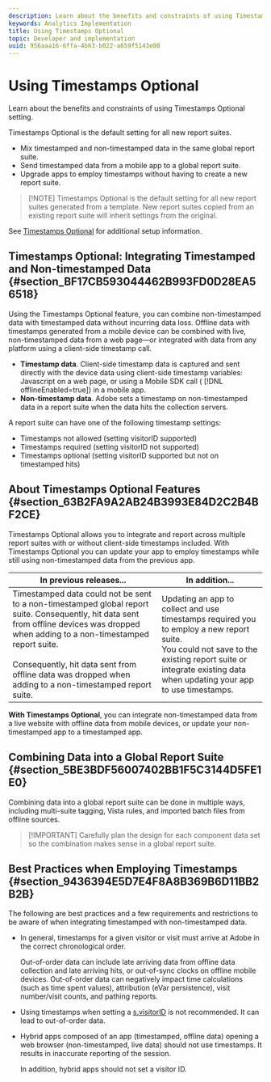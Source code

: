 ```yaml
---
description: Learn about the benefits and constraints of using Timestamps Optional setting.
keywords: Analytics Implementation
title: Using Timestamps Optional
topic: Developer and implementation
uuid: 956aaa16-6ffa-4b63-b022-a659f5143e00
---
```


# Using Timestamps Optional

Learn about the benefits and constraints of using Timestamps Optional setting.

Timestamps Optional is the default setting for all new report suites.

* Mix timestamped and non-timestamped data in the same global report suite.
* Send timestamped data from a mobile app to a global report suite.
* Upgrade apps to employ timestamps without having to create a new report suite.

>[!NOTE] Timestamps Optional is the default setting for all new report suites generated from a template. New report suites copied from an existing report suite will inherit settings from the original.

See [Timestamps Optional](https://docs.adobe.com/content/help/en/analytics/admin/admin-tools/timestamp-optional.html) for additional setup information.

## Timestamps Optional: Integrating Timestamped and Non-timestamped Data {#section_BF17CB593044462B993FD0D28EA56518}

Using the Timestamps Optional feature, you can combine non-timestamped data with timestamped data without incurring data loss. Offline data with timestamps generated from a mobile device can be combined with live, non-timestamped data from a web page—or integrated with data from any platform using a client-side timestamp call.

* **Timestamp data**. Client-side timestamp data is captured and sent directly with the device data using client-side timestamp variables: Javascript on a web page, or using a Mobile SDK call ( [!DNL offlineEnabled=true]) in a mobile app.
* **Non-timestamp data**. Adobe sets a timestamp on non-timestamped data in a report suite when the data hits the collection servers.


A report suite can have one of the following timestamp settings:

* Timestamps not allowed (setting visitorID supported)
* Timestamps required (setting visitorID not supported)
* Timestamps optional (setting visitorID supported but not on timestamped hits)

## About Timestamps Optional Features {#section_63B2FA9A2AB24B3993E84D2C2B4BF2CE}

Timestamps Optional allows you to integrate and report across multiple report suites with or without client-side timestamps included. With Timestamps Optional you can update your app to employ timestamps while still using non-timestamped data from the previous app.

|In previous releases...|In addition...|
|--- |--- |
|Timestamped data could not be sent to a non-timestamped global report suite. Consequently, hit data sent from offline devices was dropped when adding to a non-timestamped report suite. <br/><br/>Consequently, hit data sent from offline data was dropped when adding to a non-timestamped report suite.|Updating an app to collect and use timestamps required you to employ a new report suite. <br/>You could not save to the existing report suite or integrate existing data when updating your app to use timestamps.|

**With Timestamps Optional**, you can integrate non-timestamped data from a live website with offline data from mobile devices, or update your non-timestamped app to a timestamped app.

## Combining Data into a Global Report Suite {#section_5BE3BDF56007402BB1F5C3144D5FE1E0}

Combining data into a global report suite can be done in multiple ways, including multi-suite tagging, Vista rules, and imported batch files from offline sources.

>[!IMPORTANT] Carefully plan the design for each component data set so the combination makes sense in a global report suite.

## Best Practices when Employing Timestamps {#section_9436394E5D7E4F8A8B369B6D11BB2B2B}

The following are best practices and a few requirements and restrictions to be aware of when integrating timestamped with non-timestamped data.

* In general, timestamps for a given visitor or visit must arrive at Adobe in the correct chronological order.

  Out-of-order data can include late arriving data from offline data collection and late arriving hits, or out-of-sync clocks on offline mobile devices. Out-of-order data can negatively impact time calculations (such as time spent values), attribution (eVar persistence), visit number/visit counts, and pathing reports.

* Using timestamps when setting a [s.visitorID](https://docs.adobe.com/content/help/en/analytics/technotes/visitor-identification.html) is not recommended. It can lead to out-of-order data.

* Hybrid apps composed of an app (timestamped, offline data) opening a web browser (non-timestamped, live data) should not use timestamps. It results in inaccurate reporting of the session.

  In addition, hybrid apps should not set a visitor ID.
